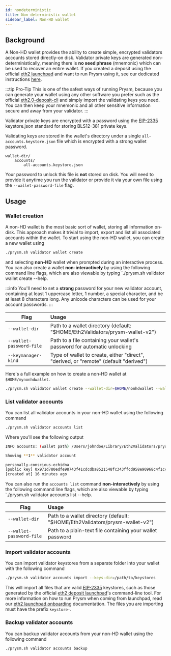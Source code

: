 ```yaml
---
id: nondeterministic
title: Non-deterministic wallet 
sidebar_label: Non-HD wallet
---
```


## Background

A Non-HD wallet provides the ability to create simple, encrypted validators accounts stored directly-on disk. Validator private keys are generated non-deterministically, meaning there is **no seed phrase** (mnemonic) which can be used to recover an entire wallet. If you created a deposit using the official [eth2 launchpad](https://launchpad.ethereum.org/) and want to run Prysm using it, see our dedicated instructions [here](/docs/mainnet/joining-eth2).

:::tip Pro-Tip
This is one of the safest ways of running Prysm, because you can generate your wallet using any other software you prefer such as the official [eth2.0-deposit-cli](https://github.com/ethereum/eth2.0-deposit-cli) and simply import the validating keys you need. You can then keep your mnemonic and all other sensitive information secure and away from your validator.
:::

Validator private keys are encrypted with a password using the [EIP-2335](https://eips.ethereum.org/EIPS/eip-2335) keystore.json standard for storing BLS12-381 private keys.

Validating keys are stored in the wallet's directory under a single `all-accounts.keystore.json` file which is encrypted with a strong wallet password.

```
wallet-dir/
	accounts/
		all-accounts.keystore.json
```

Your password to unlock this file is **not** stored on disk. You will need to provide it anytime you run the validator or provide it via your own file using the `--wallet-password-file` flag.

## Usage

### Wallet creation

A non-HD wallet is the most basic sort of wallet, storing all information on-disk. This approach makes it trivial to import, export and list all associated accounts within the wallet. To start using the non-HD wallet, you can create a new wallet using

```bash
./prysm.sh validator wallet create
```

and selecting **non-HD** wallet when prompted during an interactive process. You can also create a wallet **non-interactively** by using the following command line flags, which are also viewable by typing `./prysm.sh validator wallet create --help.

:::info
You'll need to set a **strong** password for your new validator account, containing at least 1 uppercase letter, 1 number, a special character, and be at least 8 characters long. Any unicode characters can be used for your account passwords.
:::

| Flag          | Usage         |
| ------------- |:-------------|
| `--wallet-dir` | Path to a wallet directory (default: "$HOME/Eth2Validators/prysm-wallet-v2")
| `--wallet-password-file` | Path to a file containing your wallet's password for automatic unlocking
| `--keymanager-kind`     | Type of wallet to create, either "direct", "derived, or "remote" (default "derived")

Here's a full example on how to create a non-HD wallet at `$HOME/mynonhdwallet`.
```bash
./prysm.sh validator wallet create --wallet-dir=$HOME/nonhdwallet --wallet-password-file=/path/to/password.txt --keymanager-kind=direct
```

### List validator accounts

You can list all validator accounts in your non-HD wallet using the following command

```bash
./prysm.sh validator accounts list
```

Where you'll see the following output

```bash
INFO accounts: (wallet path) /Users/johndoe/Library/Eth2Validators/prysm-wallet-v2

Showing **1** validator account

personally-conscious-echidna
[public key] 0x971d780edfe98743f41cdcdba8521548fc343ffcd958e90968c4f1cc5a2e9b6ea11a984397c34c6cc13e9d4e8d14ce1e
[created at] 16 minutes ago
```

You can also run the `accounts list` command **non-interactively** by using the following command line flags, which are also viewable by typing `./prysm.sh validator accounts list --help.

| Flag          | Usage         |
| ------------- |:-------------|
| `--wallet-dir` | Path to a wallet directory (default: "$HOME/Eth2Validators/prysm-wallet-v2")
| `--wallet-password-file`     | Path to a plain-text file containing your wallet password

### Import validator accounts

You can import validator keystores from a separate folder into your wallet with the following command

```bash
./prysm.sh validator accounts import --keys-dir=/path/to/keystores
```

This will import all files that are valid [EIP-2335](https://eips.ethereum.org/EIPS/eip-2335) keystores, such as those generated by the official [eth2 deposit launchpad](https://medalla.launchpad.ethereum.org/)'s command-line tool. For more information on how to run Prysm when coming from launchpad, read our [eth2 launchpad onboarding](/docs/mainnet/joining-eth2) documentation. The files you are importing must have the prefix `keystore-`.

### Backup validator accounts

You can backup validator accounts from your non-HD wallet using the following command

```bash
./prysm.sh validator accounts backup
```